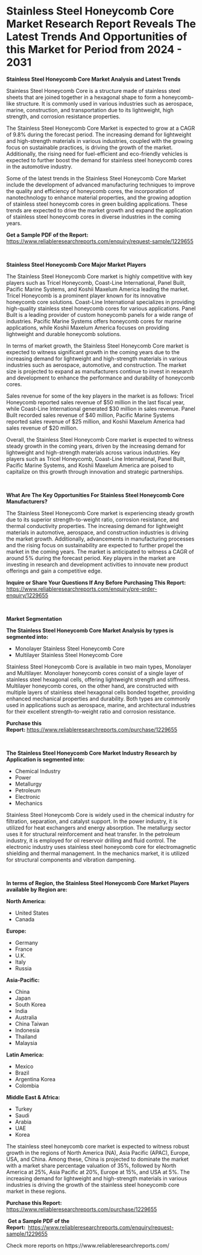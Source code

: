 <p><h1>Stainless Steel Honeycomb Core Market Research Report Reveals The Latest Trends And Opportunities of this Market for Period from 2024 - 2031</h1></p><p><strong>Stainless Steel Honeycomb Core Market Analysis and Latest Trends</strong></p>
<p><p>Stainless Steel Honeycomb Core is a structure made of stainless steel sheets that are joined together in a hexagonal shape to form a honeycomb-like structure. It is commonly used in various industries such as aerospace, marine, construction, and transportation due to its lightweight, high strength, and corrosion resistance properties.</p><p>The Stainless Steel Honeycomb Core Market is expected to grow at a CAGR of 9.8% during the forecast period. The increasing demand for lightweight and high-strength materials in various industries, coupled with the growing focus on sustainable practices, is driving the growth of the market. Additionally, the rising need for fuel-efficient and eco-friendly vehicles is expected to further boost the demand for stainless steel honeycomb cores in the automotive industry.</p><p>Some of the latest trends in the Stainless Steel Honeycomb Core Market include the development of advanced manufacturing techniques to improve the quality and efficiency of honeycomb cores, the incorporation of nanotechnology to enhance material properties, and the growing adoption of stainless steel honeycomb cores in green building applications. These trends are expected to drive the market growth and expand the application of stainless steel honeycomb cores in diverse industries in the coming years.</p></p>
<p><strong>Get a Sample PDF of the Report:&nbsp;</strong> <a href="https://www.reliableresearchreports.com/enquiry/request-sample/1229655">https://www.reliableresearchreports.com/enquiry/request-sample/1229655</a></p>
<p>&nbsp;</p>
<p><strong>Stainless Steel Honeycomb Core Major Market Players</strong></p>
<p><p>The Stainless Steel Honeycomb Core market is highly competitive with key players such as Tricel Honeycomb, Coast-Line International, Panel Built, Pacific Marine Systems, and Koshii Maxelum America leading the market. Tricel Honeycomb is a prominent player known for its innovative honeycomb core solutions. Coast-Line International specializes in providing high-quality stainless steel honeycomb cores for various applications. Panel Built is a leading provider of custom honeycomb panels for a wide range of industries. Pacific Marine Systems offers honeycomb cores for marine applications, while Koshii Maxelum America focuses on providing lightweight and durable honeycomb solutions.</p><p>In terms of market growth, the Stainless Steel Honeycomb Core market is expected to witness significant growth in the coming years due to the increasing demand for lightweight and high-strength materials in various industries such as aerospace, automotive, and construction. The market size is projected to expand as manufacturers continue to invest in research and development to enhance the performance and durability of honeycomb cores.</p><p>Sales revenue for some of the key players in the market is as follows: Tricel Honeycomb reported sales revenue of $50 million in the last fiscal year, while Coast-Line International generated $30 million in sales revenue. Panel Built recorded sales revenue of $40 million, Pacific Marine Systems reported sales revenue of $25 million, and Koshii Maxelum America had sales revenue of $20 million.</p><p>Overall, the Stainless Steel Honeycomb Core market is expected to witness steady growth in the coming years, driven by the increasing demand for lightweight and high-strength materials across various industries. Key players such as Tricel Honeycomb, Coast-Line International, Panel Built, Pacific Marine Systems, and Koshii Maxelum America are poised to capitalize on this growth through innovation and strategic partnerships.</p></p>
<p>&nbsp;</p>
<p><strong>What Are The Key Opportunities For Stainless Steel Honeycomb Core Manufacturers?</strong></p>
<p><p>The Stainless Steel Honeycomb Core market is experiencing steady growth due to its superior strength-to-weight ratio, corrosion resistance, and thermal conductivity properties. The increasing demand for lightweight materials in automotive, aerospace, and construction industries is driving the market growth. Additionally, advancements in manufacturing processes and the rising focus on sustainability are expected to further propel the market in the coming years. The market is anticipated to witness a CAGR of around 5% during the forecast period. Key players in the market are investing in research and development activities to innovate new product offerings and gain a competitive edge.</p></p>
<p><strong>Inquire or Share Your Questions If Any Before Purchasing This Report:</strong> <a href="https://www.reliableresearchreports.com/enquiry/pre-order-enquiry/1229655">https://www.reliableresearchreports.com/enquiry/pre-order-enquiry/1229655</a></p>
<p>&nbsp;</p>
<p><strong>Market Segmentation</strong></p>
<p><strong>The Stainless Steel Honeycomb Core Market Analysis by types is segmented into:</strong></p>
<p><ul><li>Monolayer Stainless Steel Honeycomb Core</li><li>Multilayer Stainless Steel Honeycomb Core</li></ul></p>
<p><p>Stainless Steel Honeycomb Core is available in two main types, Monolayer and Multilayer. Monolayer honeycomb cores consist of a single layer of stainless steel hexagonal cells, offering lightweight strength and stiffness. Multilayer honeycomb cores, on the other hand, are constructed with multiple layers of stainless steel hexagonal cells bonded together, providing enhanced mechanical properties and durability. Both types are commonly used in applications such as aerospace, marine, and architectural industries for their excellent strength-to-weight ratio and corrosion resistance.</p></p>
<p><strong>Purchase this Report:&nbsp;</strong><a href="https://www.reliableresearchreports.com/purchase/1229655">https://www.reliableresearchreports.com/purchase/1229655</a></p>
<p>&nbsp;</p>
<p><strong>The Stainless Steel Honeycomb Core Market Industry Research by Application is segmented into:</strong></p>
<p><ul><li>Chemical Industry</li><li>Power</li><li>Metallurgy</li><li>Petroleum</li><li>Electronic</li><li>Mechanics</li></ul></p>
<p><p>Stainless Steel Honeycomb Core is widely used in the chemical industry for filtration, separation, and catalyst support. In the power industry, it is utilized for heat exchangers and energy absorption. The metallurgy sector uses it for structural reinforcement and heat transfer. In the petroleum industry, it is employed for oil reservoir drilling and fluid control. The electronic industry uses stainless steel honeycomb core for electromagnetic shielding and thermal management. In the mechanics market, it is utilized for structural components and vibration dampening.</p></p>
<p>&nbsp;</p>
<p><strong>In terms of Region, the Stainless Steel Honeycomb Core Market Players available by Region are:</strong></p>
<p>
    <p> <strong> North America: </strong>
        <ul>
            <li>United States</li>
            <li>Canada</li>
        </ul>
        </p> 
    <p> <strong> Europe: </strong>
        <ul>
            <li>Germany</li>
            <li>France</li>
            <li>U.K.</li>
            <li>Italy</li>
            <li>Russia</li>
        </ul>
        </p> 
    <p> <strong> Asia-Pacific: </strong>
        <ul>
            <li>China</li>
            <li>Japan</li>
            <li>South Korea</li>
            <li>India</li>
            <li>Australia</li>
            <li>China Taiwan</li>
            <li>Indonesia</li>
            <li>Thailand</li>
            <li>Malaysia</li>
        </ul>
        </p> 
    <p> <strong> Latin America: </strong>
        <ul>
            <li>Mexico</li>
            <li>Brazil</li>
            <li>Argentina Korea</li>
            <li>Colombia</li>
        </ul>
        </p> 
    <p> <strong> Middle East & Africa: </strong>
        <ul>
            <li>Turkey</li>
            <li>Saudi</li>
            <li>Arabia</li>
            <li>UAE</li>
            <li>Korea</li>
        </ul>
    </p>
    </p>
<p><p>The stainless steel honeycomb core market is expected to witness robust growth in the regions of North America (NA), Asia Pacific (APAC), Europe, USA, and China. Among these, China is projected to dominate the market with a market share percentage valuation of 35%, followed by North America at 25%, Asia Pacific at 20%, Europe at 15%, and USA at 5%. The increasing demand for lightweight and high-strength materials in various industries is driving the growth of the stainless steel honeycomb core market in these regions.</p></p>
<p><strong>Purchase this Report: </strong><a href="https://www.reliableresearchreports.com/purchase/1229655">https://www.reliableresearchreports.com/purchase/1229655</a></p>
<p>&nbsp;<strong>Get a Sample PDF of the Report:&nbsp;&nbsp;</strong><a href="https://www.reliableresearchreports.com/enquiry/request-sample/1229655">https://www.reliableresearchreports.com/enquiry/request-sample/1229655</a></p>
<p><strong></strong></p>
<p>Check more reports on https://www.reliableresearchreports.com/</p>